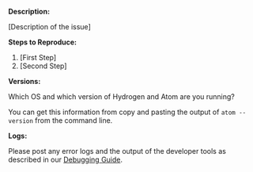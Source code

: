 <!-- If this is a bug report fill out this template (otherwise you can exclude it)

Questions? Feel free to ping us on https://slack.nteract.in -->

**Description:**

[Description of the issue]

**Steps to Reproduce:**

1. [First Step]
2. [Second Step]

**Versions:**

Which OS and which version of Hydrogen and Atom are you running?

You can get this information from copy and pasting the output of `atom --version`  from the command line.

**Logs:**

Please post any error logs and the output of the developer tools as described in our [Debugging Guide](https://github.com/nteract/hydrogen/blob/master/TROUBLESHOOTING.md).
